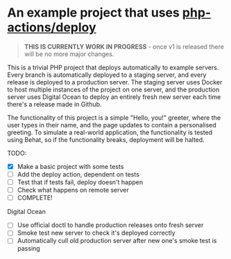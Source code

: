An example project that uses [php-actions/deploy](https://github.com/php-actions/deploy)
========================================================================================

> **THIS IS CURRENTLY WORK IN PROGRESS** - once v1 is released there will be no more major changes.

This is a trivial PHP project that deploys automatically to example servers. Every branch is automatically deployed to a staging server, and every release is deployed to a production server. The staging server uses Docker to host multiple instances of the project on one server, and the production server uses Digital Ocean to deploy an entirely fresh new server each time there's a release made in Github.

The functionality of this project is a simple "Hello, you!" greeter, where the user types in their name, and the page updates to contain a personalised greeting. To simulate a real-world application, the functionality is tested using Behat, so if the functionality breaks, deployment will be halted.

TODO: 
+ [x] Make a basic project with some tests
+ [ ] Add the deploy action, dependent on tests
+ [ ] Test that if tests fail, deploy doesn't happen
+ [ ] Check what happens on remote server
+ [ ] COMPLETE!

Digital Ocean

+ [ ] Use official doctl to handle production releases onto fresh server
+ [ ] Smoke test new server to check it's deployed correctly
+ [ ] Automatically cull old production server after new one's smoke test is passing
